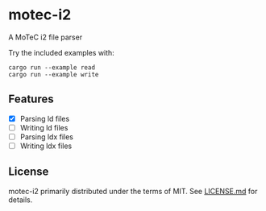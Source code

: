 # motec-i2

A MoTeC i2 file parser

Try the included examples with:
```
cargo run --example read
cargo run --example write
```

## Features

- [x] Parsing ld files
- [ ] Writing ld files
- [ ] Parsing ldx files
- [ ] Writing ldx files

## License

motec-i2 primarily distributed under the terms of MIT. See [LICENSE.md](LICENSE.md) for details.
